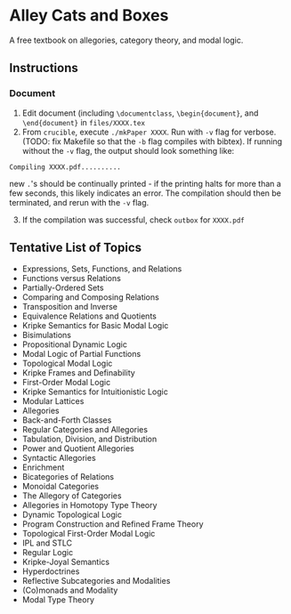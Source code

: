 # Alley Cats and Boxes
A free textbook on allegories, category theory, and modal logic.

## Instructions
### Document
1. Edit document (including `\documentclass`, `\begin{document}`, and `\end{document}` in `files/XXXX.tex`
2. From `crucible`, execute `./mkPaper XXXX`. Run with `-v` flag for verbose. (TODO: fix Makefile so that the `-b` flag compiles with bibtex). If running without the `-v` flag, the output should look something like:
```
Compiling XXXX.pdf..........
```
new `.`'s should be continually printed - if the printing halts for more than a few seconds, this likely indicates an error. The compilation should then be terminated, and rerun with the `-v` flag.

3. If the compilation was successful, check `outbox` for `XXXX.pdf`

## Tentative List of Topics
- Expressions, Sets, Functions, and Relations
- Functions versus Relations
- Partially-Ordered Sets
- Comparing and Composing Relations
- Transposition and Inverse
- Equivalence Relations and Quotients
- Kripke Semantics for Basic Modal Logic
- Bisimulations
- Propositional Dynamic Logic
- Modal Logic of Partial Functions
- Topological Modal Logic
- Kripke Frames and Definability
- First-Order Modal Logic
- Kripke Semantics for Intuitionistic Logic
- Modular Lattices
- Allegories
- Back-and-Forth Classes
- Regular Categories and Allegories
- Tabulation, Division, and Distribution
- Power and Quotient Allegories
- Syntactic Allegories
- Enrichment
- Bicategories of Relations
- Monoidal Categories
- The Allegory of Categories
- Allegories in Homotopy Type Theory
- Dynamic Topological Logic
- Program Construction and Refined Frame Theory
- Topological First-Order Modal Logic
- IPL and STLC
- Regular Logic
- Kripke-Joyal Semantics
- Hyperdoctrines
- Reflective Subcategories and Modalities
- (Co)monads and Modality
- Modal Type Theory
